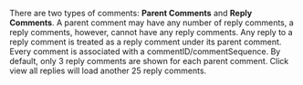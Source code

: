 There are two types of comments: **Parent Comments** and **Reply Comments**. A parent comment may have any number of reply comments, a reply comments, however, cannot have any reply comments. Any reply to a reply comment is treated as a reply comment under its parent comment.
Every comment is associated with a commentID/commentSequence.
By default, only 3 reply comments are shown for each parent comment. Click view all replies will load another 25 reply comments.